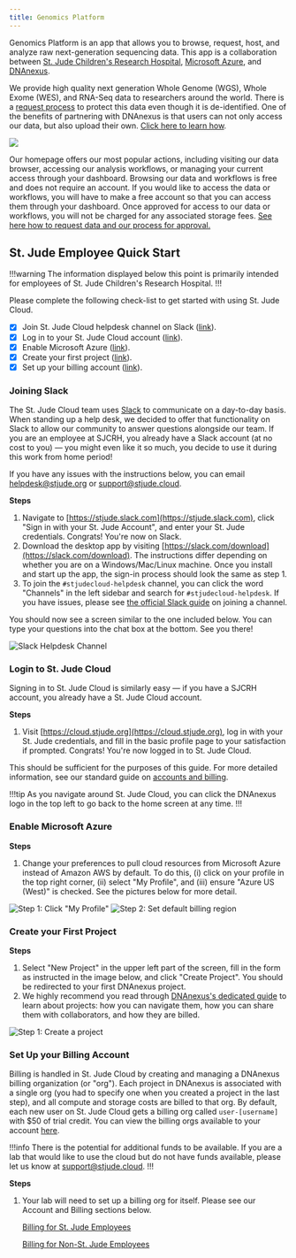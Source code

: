 ```yaml
---
title: Genomics Platform
---
```


Genomics Platform is an app that allows you to browse, request, host, and analyze raw next-generation sequencing data. This app is a collaboration between [St. Jude Children's Research Hospital](https://www.stjude.org/), [Microsoft Azure](https://azure.microsoft.com/en-us/), and [DNAnexus](https://www.dnanexus.com/). 

We provide high quality next generation Whole Genome (WGS), Whole Exome (WES), and RNA-Seq data to researchers around the world. There is a [request process](./requesting-data/making-a-data-request) to protect this data even though it is de-identified. One of the benefits of partnering with DNAnexus is that users can not only access our data, but also upload their own. [Click here to learn how](./managing-data/upload-local). 

![](./genomics-platform-home.png)

Our homepage offers our most popular actions, including visiting our data browser, accessing our analysis workflows, or managing your current access through your dashboard. Browsing our data and workflows is free and does not require an account. If you would like to access the data or workflows, you will have to make a free account so that you can access them through your dashboard. Once approved for access to our data or workflows, you will not be charged for any associated storage fees. [See here how to request data and our process for approval.](./requesting-data/making-a-data-request)

## St. Jude Employee Quick Start

!!!warning 
The information displayed below this point is primarily intended for employees of St. Jude Children's Research Hospital.
!!! 

Please complete the following check-list to get started with using St. Jude
Cloud.

- [x] Join St. Jude Cloud helpdesk channel on Slack ([link](#joining-slack)).
- [x] Log in to your St. Jude Cloud account ([link](#login-to-st-jude-cloud)). 
- [x] Enable Microsoft Azure ([link](#enable-microsoft-azure)). 
- [x] Create your first project ([link](#create-your-first-project)).
- [x] Set up your billing account ([link](#set-up-your-billing-account)).
    
### Joining Slack

The St. Jude Cloud team uses [Slack][slack] to communicate on a day-to-day basis. When standing up a help desk, we decided to offer that functionality on Slack to allow our community to answer questions alongside our team. If you are an employee at SJCRH, you already have a Slack account (at no cost to you) — you might even like it so much, you decide to use it during this work from home period!

If you have any issues with the instructions below, you can email [helpdesk@stjude.org](mailto:helpdesk@stjude.org) or [support@stjude.cloud](mailto:support@stjude.cloud).

**Steps**

1. Navigate to [https://stjude.slack.com](https://stjude.slack.com), click "Sign in with your St. Jude Account", and enter your St. Jude credentials. Congrats! You're now on Slack.
2. Download the desktop app by visiting [https://slack.com/download](https://slack.com/download). The instructions differ depending on whether you are on a Windows/Mac/Linux machine. Once you install and start up the app, the sign-in process should look the same as step 1.
3. To join the `#stjudecloud-helpdesk` channel, you can click the word "Channels" in the left sidebar and search for `#stjudecloud-helpdesk`. If you have issues, please see [the official Slack guide](https://slack.com/help/articles/205239967-Join-a-channel) on joining a channel.

You should now see a screen similar to the one included below. You can type your questions into the chat box at the bottom. See you there!
   
![Slack Helpdesk Channel](./slack-messaging.png)


### Login to St. Jude Cloud

Signing in to St. Jude Cloud is similarly easy — if you have a SJCRH account, you already have a St. Jude Cloud account.

**Steps**

1. Visit [https://cloud.stjude.org](https://cloud.stjude.org), log in with your St. Jude credentials, and fill in the basic profile page to your satisfaction if prompted. Congrats! You're now logged in to St. Jude Cloud. 

This should be sufficient for the purposes of this guide. For more detailed information, see our standard guide on [accounts and billing](./accounts-and-billing).

!!!tip
As you navigate around St. Jude Cloud, you can click the DNAnexus logo in the top left to go back to the home screen at any time.
!!!

### Enable Microsoft Azure

**Steps**

1. Change your preferences to pull cloud resources from Microsoft Azure instead of Amazon AWS by default. To do this, (i) click on your profile in the top right corner, (ii) select "My Profile", and (iii) ensure "Azure US (West)" is checked. See the pictures below for more detail.

![Step 1: Click "My Profile"](./1.png)
![Step 2: Set default billing region](./2.png)

### Create your First Project

**Steps**

1. Select "New Project" in the upper left part of the screen, fill in the form as instructed in the image below, and click "Create Project". You should be redirected to your first DNAnexus project.
2. We highly recommend you read through [DNAnexus's dedicated guide](https://documentation.dnanexus.com/getting-started/key-concepts/projects#create-a-new-project) to learn about projects: how you can navigate them, how you can share them with collaborators, and how they are billed. 

![Step 1: Create a project](./create-a-project-1.png)

### Set Up your Billing Account

Billing is handled in St. Jude Cloud by creating and managing a DNAnexus billing organization (or "org"). Each project in DNAnexus is associated with a single org (you had to specify one when you created a project in the last step), and all compute and storage costs are billed to that org. By default, each new user on St. Jude Cloud gets a billing org called `user-[username]` with $50 of trial credit. You can view the billing orgs available to your account [here](https://platform.dnanexus.com/profile/settings/billing).  

!!!info
There is the potential for additional funds to be available. If you are a lab that would like to use the cloud but do not have funds available, please let us know at [support@stjude.cloud](mailto:support@stjude.cloud).
!!!    

**Steps**

1. Your lab will need to set up a billing org for itself. Please see our Account and Billing sections below. 

    [Billing for St. Jude Employees](./accounts-and-billing/#st-jude-employees)

    [Billing for Non-St. Jude Employees](./accounts-and-billing/#non-st-jude-employees)


[slack]: https://slack.com/

